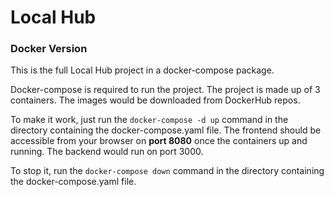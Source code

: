 # Local Hub
### Docker Version

This is the full Local Hub project in a docker-compose package.

Docker-compose is required to run the project. The project is made up of 3 containers. The images would be downloaded from DockerHub repos.

To make it work, just run the `docker-compose -d up` command in the directory containing the docker-compose.yaml file. The frontend should be accessible from your browser on __port 8080__ once the containers up and running. The backend would run on port 3000.

To stop it, run the `docker-compose down` command in the directory containing the docker-compose.yaml file.
